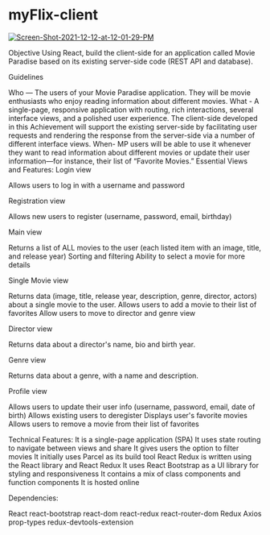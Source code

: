 # myFlix-client
<a href="https://ibb.co/wJ8HsTT"><img src="https://i.ibb.co/wJ8HsTT/Screen-Shot-2021-12-12-at-12-01-29-PM.png" alt="Screen-Shot-2021-12-12-at-12-01-29-PM" border="0"></a>


Objective
Using React, build the client-side for an application called Movie Paradise based on its existing server-side code (REST API and database).

Guidelines

Who — The users of your Movie Paradise application. They will be movie enthusiasts who enjoy reading information about different movies.
What - A single-page, responsive application with routing, rich interactions, several interface views, and a polished user experience. The client-side developed in this Achievement will support the existing server-side by facilitating user requests and rendering the response from the server-side via a number of different interface views.
When- MP users will be able to use it whenever they want to read information about different movies or update their user information—for instance, their list of “Favorite Movies.”
Essential Views and Features:
Login view

Allows users to log in with a username and password

Registration view

Allows new users to register (username, password, email, birthday)

Main view

Returns a list of ALL movies to the user (each listed item with an image, title, and release year)
Sorting and filtering
Ability to select a movie for more details

Single Movie view

Returns data (image, title, release year, description, genre, director, actors) about a single movie to the user.
Allows users to add a movie to their list of favorites
Allow users to move to director and genre view

Director view

Returns data about a director's name, bio and birth year.

Genre view

Returns data about a genre, with a name and description.

Profile view

Allows users to update their user info (username, password, email, date of birth)
Allows existing users to deregister
Displays user's favorite movies
Allows users to remove a movie from their list of favorites

Technical Features:
It is a single-page application (SPA)
It uses state routing to navigate between views and share
It gives users the option to filter movies
It initially uses Parcel as its build tool
React Redux is written using the React library and React Redux
It uses React Bootstrap as a UI library for styling and responsiveness
It contains a mix of class components and function components
It is hosted online

Dependencies:

React
react-bootstrap
react-dom
react-redux
react-router-dom
Redux
Axios
prop-types
redux-devtools-extension

